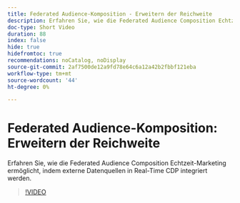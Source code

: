 ```yaml
---
title: Federated Audience-Komposition - Erweitern der Reichweite
description: Erfahren Sie, wie die Federated Audience Composition Echtzeit-Marketing ermöglicht, indem externe Datenquellen in Real-Time CDP integriert werden.
doc-type: Short Video
duration: 88
index: false
hide: true
hidefromtoc: true
recommendations: noCatalog, noDisplay
source-git-commit: 2af7500de12a9fd78e64c6a12a42b2fbbf121eba
workflow-type: tm+mt
source-wordcount: '44'
ht-degree: 0%

---
```



# Federated Audience-Komposition: Erweitern der Reichweite

Erfahren Sie, wie die Federated Audience Composition Echtzeit-Marketing ermöglicht, indem externe Datenquellen in Real-Time CDP integriert werden.

<!-- 62_S508_3442517_87_federated-audience-composition-expanding-your-reach -->
>[!VIDEO](https://video.tv.adobe.com/v/3458250/?learn=on&enablevpops=true)
